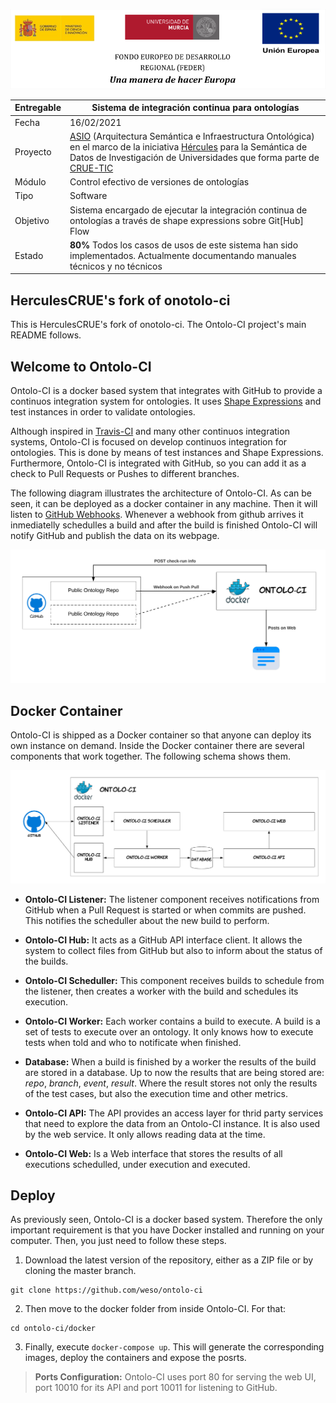 ![](https://github.com/HerculesCRUE/ib-asio-docs-/blob/master/images/logos_feder.png)

| Entregable     | Sistema de integración continua para ontologías              |
| -------------- | ------------------------------------------------------------ |
| Fecha          | 16/02/2021                                                   |
| Proyecto       | [ASIO](https://www.um.es/web/hercules/proyectos/asio) (Arquitectura Semántica e Infraestructura Ontológica) en el marco de la iniciativa [Hércules](https://www.um.es/web/hercules/) para la Semántica de Datos de Investigación de Universidades que forma parte de [CRUE-TIC](https://www.crue.org/proyecto/hercules/) |
| Módulo         | Control efectivo de versiones de ontologías                  |
| Tipo           | Software                                                     |
| Objetivo       | Sistema encargado de ejecutar la integración continua de ontologías a través de shape expressions sobre Git[Hub] Flow |
| Estado         | **80%** Todos los casos de usos de este sistema han sido implementados. Actualmente documentando manuales técnicos y no técnicos |

## HerculesCRUE's fork of onotolo-ci

This is HerculesCRUE's fork of onotolo-ci. The Ontolo-CI project's main README follows.

## Welcome to Ontolo-CI

Ontolo-CI is a docker based system that integrates with GitHub to provide a continuos integration system for ontologies. It uses [Shape Expressions](http://shex.io) and test instances in order to validate ontologies.

Although inspired in [Travis-CI](https://github.com/travis-ci/travis-ci) and many other continuos integration systems, Ontolo-CI is focused on develop continuos integration for ontologies. This is done by means of test instances and Shape Expressions. Furthermore, Ontolo-CI is integrated with GitHub, so you can add it as a check to Pull Requests or Pushes to different branches.

The following diagram illustrates the architecture of Ontolo-CI. As can be seen, it can be deployed as a docker container in any machine. Then it will listen to [GitHub Webhooks](https://developer.github.com/webhooks/). Whenever a webhook from github arrives it inmediatelly schedulles a build and after the build is finished Ontolo-CI will notify GitHub and publish the data on its webpage.

![](docs/ontolo-ci-main-schema.png)

## Docker Container

Ontolo-CI is shipped as a Docker container so that anyone can deploy its own instance on demand. Inside the Docker container there are several components that work together. The following schema shows them.

![](docs/ontolo-ci-schema-docker.png)

 - **Ontolo-CI Listener:** The listener component receives notifications from GitHub when a Pull Request is started or when commits are pushed. This notifies the scheduller about the new build to perform.

 - **Ontolo-CI Hub:** It acts as a GitHub API interface client. It allows the system to collect files from GitHub but also to inform about the status of the builds.

 - **Ontolo-CI Scheduller:** This component receives builds to schedule from the listener, then creates a worker with the build and schedules its execution.

 - **Ontolo-CI Worker:** Each worker contains a build to execute. A build is a set of tests to execute over an ontology. It only knows how to execute tests when told and who to notificate when finished.

 - **Database:** When a build is finished by a worker the results of the build are stored in a database. Up to now the results that are being stored are: _repo_, _branch_, _event_, _result_. Where the result stores not only the results of the test cases, but also the execution time and other metrics.

 - **Ontolo-CI API:** The API provides an access layer for thrid party services that need to explore the data from an Ontolo-CI instance. It is also used by the web service. It only allows reading data at the time.

 - **Ontolo-CI Web:** Is a Web interface that stores the results of all executions schedulled, under execution and executed.

## Deploy

As previously seen, Ontolo-CI is a docker based system. Therefore the only important requirement is that you have Docker installed and running on your computer.
Then, you just need to follow these steps.

1. Download the latest version of the repository, either as a ZIP file or by cloning the master branch.
```shell
git clone https://github.com/weso/ontolo-ci
```

2. Then move to the docker folder from inside Ontolo-CI. For that:
```shell
cd ontolo-ci/docker
```

3. Finally, execute `docker-compose up`. This will generate the corresponding images, deploy the containers and expose the posrts.

> **Ports Configuration:** Ontolo-CI uses port 80 for serving the web UI, port 10010 for its API and port 10011 for listening to GitHub. 
